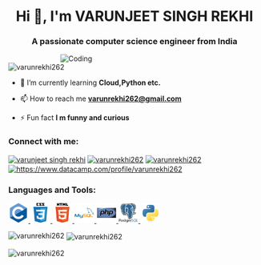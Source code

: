 
<h1 align="center">Hi 👋, I'm VARUNJEET SINGH REKHI</h1>
<h3 align="center">A passionate computer science engineer from India</h3>
<img align="right" alt="Coding" width="400" src="https://cdn.dribbble.com/users/1162077/screenshots/3848914/programmer.gif">

<p align="left"> <img src="https://komarev.com/ghpvc/?username=varunrekhi262&label=Profile%20views&color=0e75b6&style=flat" alt="varunrekhi262" /> </p>

- 🌱 I’m currently learning **Cloud,Python etc.**

- 📫 How to reach me **varunrekhi262@gmail.com**

- ⚡ Fun fact **I m funny and curious**

<h3 align="left">Connect with me:</h3>
<p align="left">
<a href="https://linkedin.com/in/varunjeet singh rekhi" target="blank"><img align="center" src="https://raw.githubusercontent.com/rahuldkjain/github-profile-readme-generator/master/src/images/icons/Social/linked-in-alt.svg" alt="varunjeet singh rekhi" height="30" width="40" /></a>
<a href="https://www.hackerrank.com/varunrekhi262" target="blank"><img align="center" src="https://raw.githubusercontent.com/rahuldkjain/github-profile-readme-generator/master/src/images/icons/Social/hackerrank.svg" alt="varunrekhi262" height="30" width="40" /></a>
<a href="https://www.leetcode.com/varunrekhi262" target="blank"><img align="center" src="https://raw.githubusercontent.com/rahuldkjain/github-profile-readme-generator/master/src/images/icons/Social/leet-code.svg" alt="varunrekhi262" height="30" width="40" /></a>
  <a href="/https://www.datacamp.com/profile/varunrekhi262" target="blank"><img align="center" src="https://raw.githubusercontent.com/rahuldkjain/github-profile-readme-generator/master/src/images/icons/Social/rss.svg" alt="https://www.datacamp.com/profile/varunrekhi262" height="30" width="40" /></a>

</p>

<h3 align="left">Languages and Tools:</h3>
<p align="left"> <a href="https://www.cprogramming.com/" target="_blank" rel="noreferrer"> <img src="https://raw.githubusercontent.com/devicons/devicon/master/icons/c/c-original.svg" alt="c" width="40" height="40"/> </a> <a href="https://www.w3schools.com/css/" target="_blank" rel="noreferrer"> <img src="https://raw.githubusercontent.com/devicons/devicon/master/icons/css3/css3-original-wordmark.svg" alt="css3" width="40" height="40"/> </a> <a href="https://www.w3.org/html/" target="_blank" rel="noreferrer"> <img src="https://raw.githubusercontent.com/devicons/devicon/master/icons/html5/html5-original-wordmark.svg" alt="html5" width="40" height="40"/> </a> <a href="https://www.mysql.com/" target="_blank" rel="noreferrer"> <img src="https://raw.githubusercontent.com/devicons/devicon/master/icons/mysql/mysql-original-wordmark.svg" alt="mysql" width="40" height="40"/> </a> <a href="https://www.php.net" target="_blank" rel="noreferrer"> <img src="https://raw.githubusercontent.com/devicons/devicon/master/icons/php/php-original.svg" alt="php" width="40" height="40"/> </a> <a href="https://www.postgresql.org" target="_blank" rel="noreferrer"> <img src="https://raw.githubusercontent.com/devicons/devicon/master/icons/postgresql/postgresql-original-wordmark.svg" alt="postgresql" width="40" height="40"/> </a> <a href="https://www.python.org" target="_blank" rel="noreferrer"> <img src="https://raw.githubusercontent.com/devicons/devicon/master/icons/python/python-original.svg" alt="python" width="40" height="40"/> </a> </p>

<p><img align="left" src="https://github-readme-stats.vercel.app/api/top-langs?username=varunrekhi262&show_icons=true&locale=en&layout=compact" alt="varunrekhi262" /></p>

<p>&nbsp;<img align="center" src="https://github-readme-stats.vercel.app/api?username=varunrekhi262&show_icons=true&locale=en" alt="varunrekhi262" /></p>

<p><img align="center" src="https://github-readme-streak-stats.herokuapp.com/?user=varunrekhi262&" alt="varunrekhi262" /></p>
